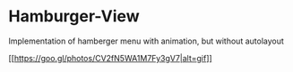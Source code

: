 # Hamburger-View
Implementation of hamberger menu with animation, but without autolayout

[[https://goo.gl/photos/CV2fN5WA1M7Fy3gV7|alt=gif]]

